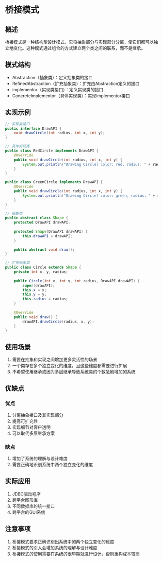 # 桥接模式

## 概述

桥接模式是一种结构型设计模式，它将抽象部分与实现部分分离，使它们都可以独立地变化。这种模式通过组合的方式建立两个类之间的联系，而不是继承。

## 模式结构

- Abstraction（抽象类）：定义抽象类的接口
- RefinedAbstraction（扩充抽象类）：扩充由Abstraction定义的接口
- Implementor（实现类接口）：定义实现类的接口
- ConcreteImplementor（具体实现类）：实现Implementor接口

## 实现示例

```java
// 实现类接口
public interface DrawAPI {
    void drawCircle(int radius, int x, int y);
}

// 具体实现类
public class RedCircle implements DrawAPI {
    @Override
    public void drawCircle(int radius, int x, int y) {
        System.out.println("Drawing Circle[ color: red, radius: " + radius + ", x: " + x + ", y: " + y + "]");
    }
}

public class GreenCircle implements DrawAPI {
    @Override
    public void drawCircle(int radius, int x, int y) {
        System.out.println("Drawing Circle[ color: green, radius: " + radius + ", x: " + x + ", y: " + y + "]");
    }
}

// 抽象类
public abstract class Shape {
    protected DrawAPI drawAPI;
    
    protected Shape(DrawAPI drawAPI) {
        this.drawAPI = drawAPI;
    }
    
    public abstract void draw();
}

// 扩充抽象类
public class Circle extends Shape {
    private int x, y, radius;
    
    public Circle(int x, int y, int radius, DrawAPI drawAPI) {
        super(drawAPI);
        this.x = x;
        this.y = y;
        this.radius = radius;
    }
    
    @Override
    public void draw() {
        drawAPI.drawCircle(radius, x, y);
    }
}
```

## 使用场景

1. 需要在抽象和实现之间增加更多灵活性的场景
2. 一个类存在多个独立变化的维度，且这些维度都需要进行扩展
3. 不希望使用继承或因为多层继承导致系统类的个数急剧增加的系统

## 优缺点

### 优点

1. 分离抽象接口及其实现部分
2. 提高可扩充性
3. 实现细节对客户透明
4. 可以取代多层继承方案

### 缺点

1. 增加了系统的理解与设计难度
2. 需要正确地识别系统中两个独立变化的维度

## 实际应用

1. JDBC驱动程序
2. 跨平台图形库
3. 不同数据库的统一接口
4. 跨平台的GUI系统

## 注意事项

1. 桥接模式要求正确识别出系统中的两个独立变化的维度
2. 桥接模式的引入会增加系统的理解与设计难度
3. 桥接模式的使用需要在系统的很早期就进行设计，否则重构成本较高